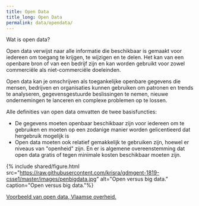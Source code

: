 ```yaml
---
title: Open Data
title_long: Open Data
permalink: data/opendata/
---
```


Wat is open data?

Open data verwijst naar alle informatie die beschikbaar is gemaakt voor iedereen om toegang te krijgen, te wijzigen en te delen. Het kan van een openbare bron of van een bedrijf zijn en kan worden gebruikt voor zowel commerciële als niet-commerciële doeleinden.

Open data kan je omschrijven als toegankelijke openbare gegevens die mensen, bedrijven en organisaties kunnen gebruiken om patronen en trends te analyseren, gegevensgestuurde beslissingen te nemen, nieuwe ondernemingen te lanceren en complexe problemen op te lossen. 

Alle definities van open data omvatten de twee basisfuncties: 
- De gegevens moeten openbaar beschikbaar zijn voor iedereen om te gebruiken en moeten op een zodanige manier worden gelicentieerd dat hergebruik mogelijk is
- Open data moeten ook relatief gemakkelijk te gebruiken zijn, hoewel er niveaus van "openheid" zijn. 
En er is algemene overeenstemming dat open data gratis of tegen minimale kosten beschikbaar moeten zijn.

{% include shared/figure.html src="https://raw.githubusercontent.com/krisra/gdmgent-1819-csse1/master/images/penbigdata.jpg" alt="Open versus big data." caption="Open versus big data."%}


[Voorbeeld van open data, Vlaamse overheid.](https://overheid.vlaanderen.be/opendata)